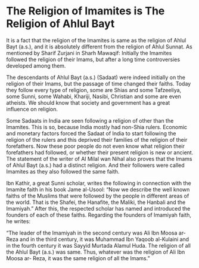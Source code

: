 The Religion of Imamites is The Religion of Ahlul Bayt
======================================================

It is a fact that the religion of the Imamites is same as the religion
of Ahlul Bayt (a.s.), and it is absolutely different from the religion
of Ahlul Sunnat. As mentioned by Sharif Zurjani in Sharh Mawaqif:
Initially the Imamites followed the religion of their Imams, but after a
long time controversies developed among them.

The descendants of Ahlul Bayt (a.s.) (Sadaat) were indeed initially on
the religion of their Imams, but the passage of time changed their
faiths. Today they follow every type of religion, some are Shias and
some Tafzeeliya, some Sunni, some Wahabi, Khariji, Nasibi, Christian and
some are even atheists. We should know that society and government has a
great influence on religion.

Some Sadaats in India are seen following a religion of other than the
Imamites. This is so, because India mostly had non-Shia rulers. Economic
and monetary factors forced the Sadaat of India to start following the
religion of the rulers and this deprived their families of the religion
of their forefathers. Now these poor people do not even know what
religion their forefathers had followed, or whether their present
religion is new or ancient. The statement of the writer of Al Milal wan
Nihal also proves that the Imams of Ahlul Bayt (a.s.) had a distinct
religion. And their followers were called Imamites as they also followed
the same faith.

Ibn Kathir, a great Sunni scholar, writes the following in connection
with the Imamite faith in his book Jame al-Usool: “Now we describe the
well known faiths of the Muslims that were followed by the people in
different areas of the world. That is the Shafei, the Hanafite, the
Maliki, the Hanbali and the Imamiyah.” After this, the respected scholar
has named and introduced the founders of each of these faiths. Regarding
the founders of Imamiyah faith, he writes:

“The leader of the Imamiyah in the second century was Ali Ibn Moosa
ar-Reza and in the third century, it was Muhammad Ibn Yaqoob al-Kulaini
and in the fourth century it was Sayyid Murtada Alamul Huda. The
religion of all the Ahlul Bayt (a.s.) was same. Thus, whatever was the
religion of Ali Ibn Moosa ar- Reza, it was the same religion of all the
Imams.”


